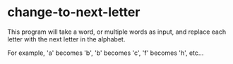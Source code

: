# change-to-next-letter

This program will take a word, or multiple words as input, and replace each letter with the next letter in the alphabet. 

For example, 'a' becomes 'b', 'b' becomes 'c', 'f' becomes 'h', etc...